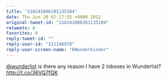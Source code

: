 ```yaml
---
title: "218241806201135104"
date: Thu Jun 28 07:17:55 +0000 2012
original-tweet-id: "218241806201135104"
retweets: 0
favorites: 0
reply-tweet-id: ""
reply-user-id: "211148970"
reply-user-screen-name: "6Wunderkinder"
---
```

<a href="https://twitter.com/wunderlist">@wunderlist</a> is there any reason I have 2 inboxes in Wunderlist? http://t.co/36VQ7fQK
